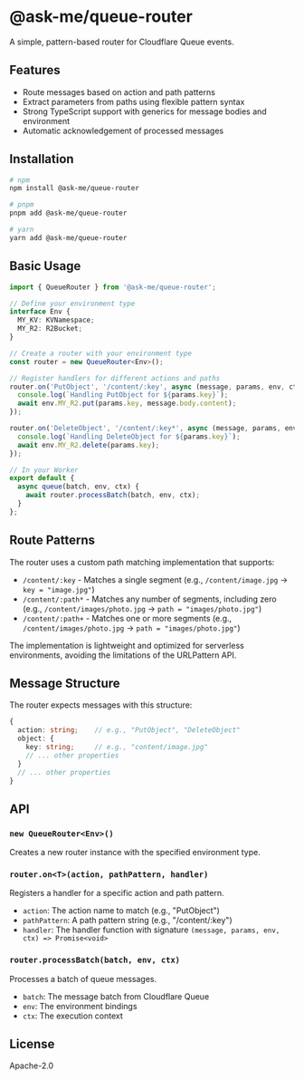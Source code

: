 # @ask-me/queue-router

A simple, pattern-based router for Cloudflare Queue events.

## Features

- Route messages based on action and path patterns
- Extract parameters from paths using flexible pattern syntax
- Strong TypeScript support with generics for message bodies and environment
- Automatic acknowledgement of processed messages

## Installation

```bash
# npm
npm install @ask-me/queue-router

# pnpm
pnpm add @ask-me/queue-router

# yarn
yarn add @ask-me/queue-router
```

## Basic Usage

```typescript
import { QueueRouter } from '@ask-me/queue-router';

// Define your environment type
interface Env {
  MY_KV: KVNamespace;
  MY_R2: R2Bucket;
}

// Create a router with your environment type
const router = new QueueRouter<Env>();

// Register handlers for different actions and paths
router.on('PutObject', '/content/:key', async (message, params, env, ctx) => {
  console.log(`Handling PutObject for ${params.key}`);
  await env.MY_R2.put(params.key, message.body.content);
});

router.on('DeleteObject', '/content/:key*', async (message, params, env, ctx) => {
  console.log(`Handling DeleteObject for ${params.key}`);
  await env.MY_R2.delete(params.key);
});

// In your Worker
export default {
  async queue(batch, env, ctx) {
    await router.processBatch(batch, env, ctx);
  }
};
```

## Route Patterns

The router uses a custom path matching implementation that supports:

- `/content/:key` - Matches a single segment (e.g., `/content/image.jpg` → `key = "image.jpg"`)
- `/content/:path*` - Matches any number of segments, including zero (e.g., `/content/images/photo.jpg` → `path = "images/photo.jpg"`)
- `/content/:path+` - Matches one or more segments (e.g., `/content/images/photo.jpg` → `path = "images/photo.jpg"`)

The implementation is lightweight and optimized for serverless environments, avoiding the limitations of the URLPattern API.

## Message Structure

The router expects messages with this structure:

```typescript
{
  action: string;    // e.g., "PutObject", "DeleteObject"
  object: {
    key: string;     // e.g., "content/image.jpg"
    // ... other properties
  }
  // ... other properties
}
```

## API

### `new QueueRouter<Env>()`

Creates a new router instance with the specified environment type.

### `router.on<T>(action, pathPattern, handler)`

Registers a handler for a specific action and path pattern.

- `action`: The action name to match (e.g., "PutObject")
- `pathPattern`: A path pattern string (e.g., "/content/:key")
- `handler`: The handler function with signature `(message, params, env, ctx) => Promise<void>`

### `router.processBatch(batch, env, ctx)`

Processes a batch of queue messages.

- `batch`: The message batch from Cloudflare Queue
- `env`: The environment bindings
- `ctx`: The execution context

## License

Apache-2.0
